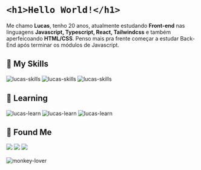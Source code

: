 # ```<h1>Hello World!</h1>```

Me chamo **Lucas**, tenho 20 anos, atualmente estudando **Front-end** nas linguagens **Javascript, Typescript, React, Tailwindcss** e também aperfeicoando **HTML/CSS**. Penso mais pra frente começar a estudar Back-End após terminar os módulos de Javascript.

## 📂 My Skills
<div style="display: inline_block">
  <img align="center" alt="lucas-skills" src="https://img.shields.io/badge/HTML5-E34F26?style=for-the-badge&logo=html5&logoColor=white">
  <img align="center" alt="lucas-skills" src="https://img.shields.io/badge/CSS3-1572B6?style=for-the-badge&logo=css3&logoColor=white">
  <img align="center" alt="lucas-skills" src="https://img.shields.io/badge/Tailwind_CSS-38B2AC?style=for-the-badge&logo=tailwind-css&logoColor=white">
</div>

## 📖 Learning
<div style="display: inline_block">
  <img align="center" alt="lucas-learn" src="https://img.shields.io/badge/JavaScript-F7DF1E?style=for-the-badge&logo=javascript&logoColor=black">
  <img align="center" alt="lucas-learn" src="https://img.shields.io/badge/TypeScript-007ACC?style=for-the-badge&logo=typescript&logoColor=white">
  <img align="center" alt="lucas-learn" src="https://img.shields.io/badge/React-20232A?style=for-the-badge&logo=react&logoColor=61DAFB">
</div>

## 🔎 Found Me 
<div style="display: inline_block">
 <a href="https://instagram.com/lucassklein" target="_blank"><img src="https://img.shields.io/badge/-Instagram-%23E4405F?style=for-the-badge&logo=instagram&logoColor=white" target="_blank"></a>
 <a href="https://twitch.tv/lucasskn" target="_blank"><img src="https://img.shields.io/badge/Twitch-9146FF?style=for-the-badge&logo=twitch&logoColor=white" target="_blank"></a>
 <a href="https://open.spotify.com/user/22hiusqtk3s2invthetys4hjq" target="_blank"><img src="https://img.shields.io/badge/Spotify-1ED760?&style=for-the-badge&logo=spotify&logoColor=white" target="_blank"></a>
</div>
<br>

<img align="center" alt="monkey-lover" src="https://media.tenor.com/pQy2u6P0RxYAAAAC/monkey.gif">
